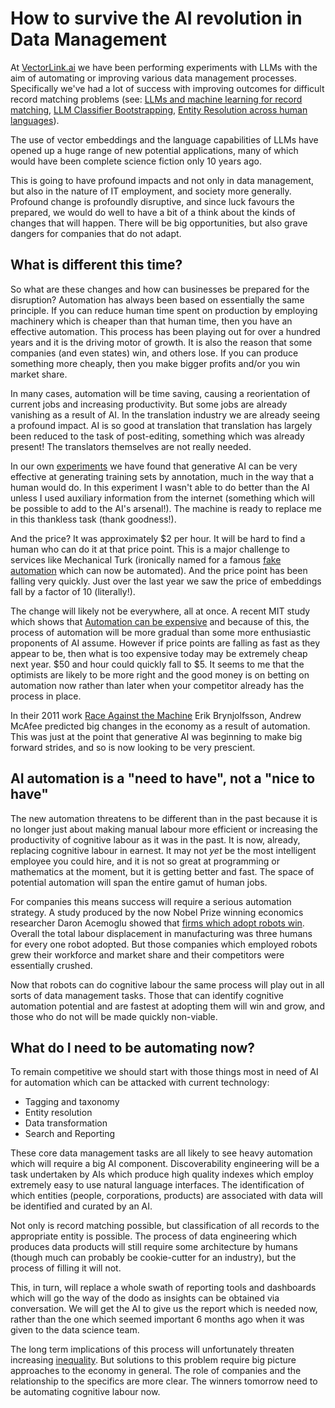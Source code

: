 # How to survive the AI revolution in Data Management

At [VectorLink.ai](https://vectorlink.ai) we have been performing experiments with LLMs with the aim of automating or improving various data management processes. Specifically we've had a lot of success with improving outcomes for difficult record matching problems (see: [LLMs and machine learning for record matching](https://vectorlink.ai/blog/leveraging-llms-and-machine-learning-for-record-matching/), [LLM Classifier Bootstrapping](https://vectorlink.ai/blog/llm-classifier-bootstrapping/), [Entity Resolution across human languages](https://vectorlink.ai/blog/ai-entity-resolution-bridging-records/)).

The use of vector embeddings and the language capabilities of LLMs have opened up a huge range of new potential applications, many of which would have been complete science fiction only 10 years ago.

This is going to have profound impacts and not only in data management, but also in the nature of IT employment, and society more generally. Profound change is profoundly disruptive, and since luck favours the prepared, we would do well to have a bit of a think about the kinds of changes that will happen. There will be big opportunities, but also grave dangers for companies that do not adapt.

## What is different this time?

So what are these changes and how can businesses be prepared for the disruption? Automation has always been based on essentially the same principle. If you can reduce human time spent on production by employing machinery which is cheaper than that human time, then you have an effective automation. This process has been playing out for over a hundred years and it is the driving motor of growth. It is also the reason that some companies (and even states) win, and others lose. If you can produce something more cheaply, then you make bigger profits and/or you win market share.

In many cases, automation will be time saving, causing a reorientation of current jobs and increasing productivity. But some jobs are already vanishing as a result of AI. In the translation industry we are already seeing a profound impact. AI is so good at translation that translation has largely been reduced to the task of post-editing, something which was already present! The translators themselves are not really needed.

In our own [experiments](https://vectorlink.ai/blog/llm-classifier-bootstrapping/) we have found that generative AI can be very effective at generating training sets by annotation, much in the way that a human would do. In this experiment I wasn't able to do better than the AI unless I used auxiliary information from the internet (something which will be possible to add to the AI's arsenal!). The machine is ready to replace me in this thankless task (thank goodness!).

And the price? It was approximately $\$$2 per hour. It will be hard to find a human who can do it at that price point. This is a major challenge to services like Mechanical Turk (ironically named for a famous [fake automation](https://en.wikipedia.org/wiki/Mechanical_Turk) which can now be automated). And the price point has been falling very quickly. Just over the last year we saw the price of embeddings fall by a factor of 10 (literally!).

The change will likely not be everywhere, all at once. A recent MIT study which shows that [Automation can be expensive](https://www.csail.mit.edu/news/rethinking-ais-impact-mit-csail-study-reveals-economic-limits-job-automation) and because of this, the process of automation will be more gradual than some more enthusiastic proponents of AI assume. However if price points are falling as fast as they appear to be, then what is too expensive today may be extremely cheap next year. $\$$50 and hour could quickly fall to $\$$5. It seems to me that the optimists are likely to be more right and the good money is on betting on automation now rather than later when your competitor already has the process in place.

In their 2011 work [Race Against the Machine](https://en.wikipedia.org/wiki/Race_Against_the_Machine) Erik Brynjolfsson, Andrew McAfee predicted big changes in the economy as a result of automation. This was just at the point that generative AI was beginning to make big forward strides, and so is now looking to be very prescient.

## AI automation is a "need to have", not a "nice to have"

The new automation threatens to be different than in the past because it is no longer just about making manual labour more efficient or increasing the productivity of cognitive labour as it was in the past. It is now, already, replacing cognitive labour in earnest. It may not _yet_ be the most intelligent employee you could hire, and it is not so great at programming or mathematics at the moment, but it is getting better and fast. The space of potential automation will span the entire gamut of human jobs.

For companies this means success will require a serious automation strategy. A study produced by the now Nobel Prize winning economics researcher Daron Acemoglu showed that [firms which adopt robots win](https://news.mit.edu/2020/robots-help-firms-workers-struggle-0505). Overall the total labour displacement in manufacturing was three humans for every one robot adopted. But those companies which employed robots grew their workforce and market share and their competitors were essentially crushed.

Now that robots can do cognitive labour the same process will play out in all sorts of data management tasks. Those that can identify cognitive automation potential and are fastest at adopting them will win and grow, and those who do not will be made quickly non-viable.

## What do I need to be automating now?

To remain competitive we should start with those things most in need of AI for automation which can be attacked with current technology:

- Tagging and taxonomy
- Entity resolution
- Data transformation
- Search and Reporting

These core data management tasks are all likely to see heavy automation which will require a big AI component. Discoverability engineering will be a task undertaken by AIs which produce high quality indexes which employ extremely easy to use natural language interfaces. The identification of which entities (people, corporations, products) are associated with data will be identified and curated by an AI.

Not only is record matching possible, but classification of all records to the appropriate entity is possible. The process of data engineering which produces data products will still require some architecture by humans (though much can probably be cookie-cutter for an industry), but the process of filling it will not.

This, in turn, will replace a whole swath of reporting tools and dashboards which will go the way of the dodo as insights can be obtained via conversation. We will get the AI to give us the report which is needed now, rather than the one which seemed important 6 months ago when it was given to the data science team.

The long term implications of this process will unfortunately threaten increasing [inequality](https://news.mit.edu/2022/automation-drives-income-inequality-1121). But solutions to this problem require big picture approaches to the economy in general. The role of companies and the relationship to the specifics are more clear. The winners tomorrow need to be automating cognitive labour now.
